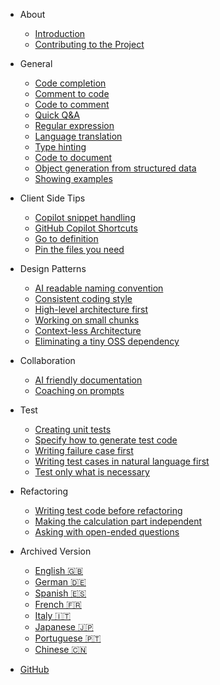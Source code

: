 * About
  * [Introduction](./)
  * [Contributing to the Project](./CONTRIBUTING.md)

* General
  * [Code completion](./general/code-completion.md)
  * [Comment to code](./general/comment-to-code.md)
  * [Code to comment](./general/code-to-comment.md)
  * [Quick Q&A](./general/quick-qna.md)
  * [Regular expression](./general/regular-expression.md)
  * [Language translation](./general/language-translation.md)
  * [Type hinting](./general/type-hinting.md)
  * [Code to document](./general/code-to-document.md)
  * [Object generation from structured data](./general/object-generation-from-structured-data.md)
  * [Showing examples](./general/showing-examples.md)

* Client Side Tips
  * [Copilot snippet handling](./client-tips/copilot-snippet-handling.md)
  * [GitHub Copilot Shortcuts](./client-tips/github-copilot-shortcuts.md)
  * [Go to definition](./client-tips/go-to-definition.md)
  * [Pin the files you need](./client-tips/pin-the-file-you-need.md)

* Design Patterns
  * [AI readable naming convention](./design-pattern/ai-readable-naming-convention.md)
  * [Consistent coding style](./design-pattern/consistent-coding-style.md)
  * [High-level architecture first](./design-pattern/high-level-architecture-first.md)
  * [Working on small chunks](./design-pattern/working-on-small-chunk.md)
  * [Context-less Architecture](./design-pattern/context-less-architecture.md)
  * [Eliminating a tiny OSS dependency](./design-pattern/eliminating-a-tiny-oss-dependency.md)

* Collaboration
  * [AI friendly documentation](./collaboration/ai-friendly-documentation.md)
  * [Coaching on prompts](./collaboration/coaching-on-prompts.md)

* Test
  * [Creating unit tests](./testing/creating-unit-tests.md)
  * [Specify how to generate test code](./testing/specify-test-valiation.md)
  * [Writing failure case first](./testing/writing-failure-case-first.md)
  * [Writing test cases in natural language first](./testing/writing-test-cases-in-natural-language-first.md)
  * [Test only what is necessary](./testing/test-only-what-is-necessary.md)

* Refactoring
  * [Writing test code before refactoring](./refactoring/writing-test-code-before-refactoring.md)
  * [Making the calculation part independent](./refactoring/making-the-calculation-part-independent.md)
  * [Asking with open-ended questions](./refactoring/asking-with-open-ended-questions.md)

* Archived Version
  * [English 🇬🇧](https://www.ai-native.dev/archived/)
  * [German 🇩🇪](https://www.ai-native.dev/archived/german)
  * [Spanish 🇪🇸](https://www.ai-native.dev/archived/spanish)
  * [French 🇫🇷](https://www.ai-native.dev/archived/french)
  * [Italy 🇮🇹](https://www.ai-native.dev/archived/italy)
  * [Japanese 🇯🇵](https://www.ai-native.dev/archived/japanese)
  * [Portuguese 🇵🇹](https://www.ai-native.dev/archived/portuguese)
  * [Chinese 🇨🇳](https://www.ai-native.dev/archived/chinese)

* [GitHub](https://github.com/yuhattor/copilot-patterns)